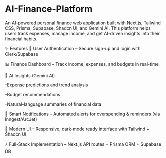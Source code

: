 # AI-Finance-Platform
An AI-powered personal finance web application built with Next.js, Tailwind CSS, Prisma, Supabase, Shadcn UI, and Gemini AI.
This platform helps users track expenses, manage income, and get AI-driven insights into their financial habits.

✨ Features
🔐 User Authentication – Secure sign-up and login with Clerk/Supabase

📊 Finance Dashboard – Track income, expenses, and budgets in real-time

🤖 AI Insights (Gemini AI) 

   -Expense predictions and trend analysis
   
   -Budget recommendations
   
   -Natural-language summaries of financial data
   
🔔 Smart Notifications – Automated alerts for overspending & reminders (via Inngest/ArcJet)

🎨 Modern UI – Responsive, dark-mode ready interface with Tailwind + Shadcn UI

⚡ Full-Stack Implementation – Next.js API routes + Prisma ORM + Supabase DB

